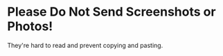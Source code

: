 <!-- user author -->
<!-- alias screenshots, sc -->

# Please Do Not Send Screenshots or Photos!

They're hard to read and prevent copying and pasting.
